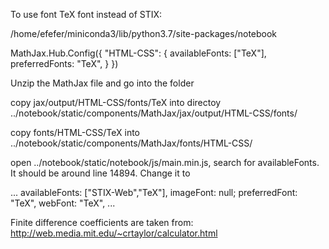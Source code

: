 To use font TeX font instead of STIX:

/home/efefer/miniconda3/lib/python3.7/site-packages/notebook

MathJax.Hub.Config({
        "HTML-CSS": {
            availableFonts: ["TeX"],
            preferredFonts: "TeX",
         }
})


Unzip the MathJax file and go into the folder

copy jax/output/HTML-CSS/fonts/TeX into directoy ../notebook/static/components/MathJax/jax/output/HTML-CSS/fonts/

copy fonts/HTML-CSS/TeX into ../notebook/static/components/MathJax/fonts/HTML-CSS/

open ../notebook/static/notebook/js/main.min.js, search for availableFonts. It should be around line 14894. Change it to

...
availableFonts: ["STIX-Web","TeX"],
imageFont: null;
preferredFont: "TeX",
webFont: "TeX",
...


Finite difference coefficients are taken from:
http://web.media.mit.edu/~crtaylor/calculator.html
